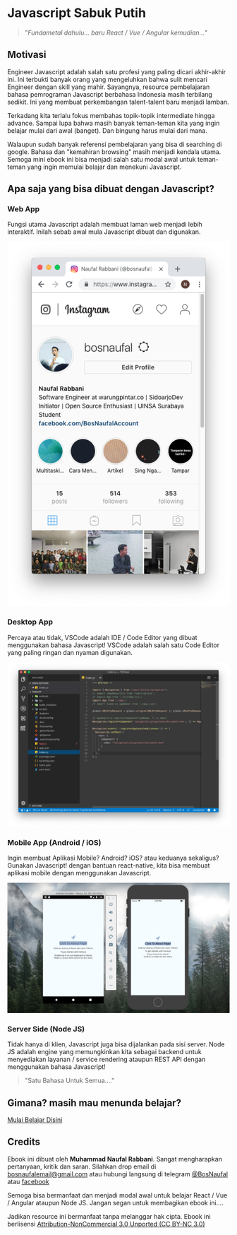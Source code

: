 # Javascript Sabuk Putih

> "*Fundametal dahulu... baru React / Vue / Angular kemudian...*"


## Motivasi
Engineer Javascript adalah salah satu profesi yang paling dicari akhir-akhir ini. Ini terbukti banyak orang yang mengeluhkan bahwa sulit mencari Engineer dengan skill yang mahir. Sayangnya, resource pembelajaran bahasa pemrograman Javascript berbahasa Indonesia masih terbilang sedikit. Ini yang membuat perkembangan talent-talent baru menjadi lamban.

Terkadang kita terlalu fokus membahas topik-topik intermediate hingga advance. Sampai lupa bahwa masih banyak teman-teman kita yang ingin belajar mulai dari awal (banget). Dan bingung harus mulai dari mana.

Walaupun sudah banyak referensi pembelajaran yang bisa di searching di google. Bahasa dan "kemahiran browsing" masih menjadi kendala utama. Semoga mini ebook ini bisa menjadi salah satu modal awal untuk teman-teman yang ingin memulai belajar dan menekuni Javascript.


## Apa saja yang bisa dibuat dengan Javascript?

### Web App
Fungsi utama Javascript adalah membuat laman web menjadi lebih interaktif. Inilah sebab awal mula Javascript dibuat dan digunakan.

![Web App](./images/web-app.png)


### Desktop App
Percaya atau tidak, VSCode adalah IDE / Code Editor yang dibuat menggunakan bahasa Javascript! VSCode adalah salah satu Code Editor yang paling ringan dan nyaman digunakan.

![Desktop App](./images/desktop-app.png)


### Mobile App (Android / iOS)
Ingin membuat Aplikasi Mobile? Android? iOS? atau keduanya sekaligus? Gunakan Javascript! dengan bantuan react-native, kita bisa membuat aplikasi mobile dengan menggunakan Javascript.

![Mobile App](./images/mobile-app.png)


### Server Side (Node JS)
Tidak hanya di klien, Javascript juga bisa dijalankan pada sisi server. Node JS adalah engine yang memungkinkan kita sebagai backend untuk menyediakan layanan / service rendering ataupun REST API dengan menggunakan bahasa Javascript!


> "Satu Bahasa Untuk Semua...."

## Gimana? masih mau menunda belajar? 
[Mulai Belajar Disini](https://bosnaufal.github.io/javascript-sabuk-putih/)

## Credits
Ebook ini dibuat oleh **Muhammad Naufal Rabbani**. Sangat mengharapkan  pertanyaan, kritik dan saran. Silahkan drop email di [bosnaufalemail@gmail.com](mailto:bosnaufalemail@gmail.com) atau hubungi langsung di telegram [@BosNaufal](https://t.me/BosNaufal) atau [facebook](https://facebook.com/BosNaufalAccount)

Semoga bisa bermanfaat dan menjadi modal awal untuk belajar React / Vue / Angular ataupun Node JS. Jangan segan untuk membagikan ebook ini....

Jadikan resource ini bermanfaat tanpa melanggar hak cipta. Ebook ini berlisensi [Attribution-NonCommercial 3.0 Unported (CC BY-NC 3.0)](https://creativecommons.org/licenses/by-nc/3.0/)
